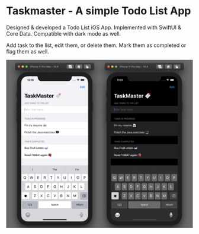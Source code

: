 # Taskmaster - A simple Todo List App

Designed & developed a Todo List iOS App. Implemented with SwiftUI & Core Data. Compatible with dark mode as well.

Add task to the list, edit them, or delete them. Mark them as completed or flag them as well.

![Screenshot](capture.jpg)
